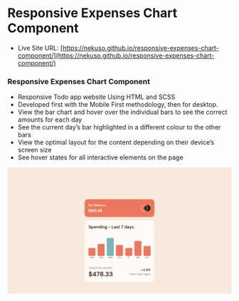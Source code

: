 # Responsive Expenses Chart Component

- Live Site URL: [https://nekuso.github.io/responsive-expenses-chart-component/](https://nekuso.github.io/responsive-expenses-chart-component/)

### Responsive Expenses Chart Component
- Responsive Todo app website Using HTML and SCSS
- Developed first with the Mobile First methodology, then for desktop.
- View the bar chart and hover over the individual bars to see the correct amounts for each day
- See the current day’s bar highlighted in a different colour to the other bars
- View the optimal layout for the content depending on their device’s screen size
- See hover states for all interactive elements on the page

![preview img](/preview.png)
